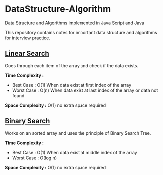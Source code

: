# DataStructure-Algorithm
Data Structure and Algorithms implemented in Java Script and Java

This repository contains notes for important data structure and algorithms for interview practice.

## [Linear Search](./searching_traversing/search-linear.js)
Goes through each item of the array and check if the data exists.
    
**Time Complexity :**
- Best Case : O(1) When data exist at first index of the array
- Worst Case : O(n) When data exist at last index of the array or data not found

**Space Complexity :** O(1) no extra space required

## [Binary Search](./searching_traversing/search-binarySearch.js)
Works on an sorted array and uses the principle of Binary Search Tree.

**Time Complexity :**
- Best Case : O(1) When data exist at middle index of the array
- Worst Case : O(log n) 

**Space Complexity :** O(1) no extra space required